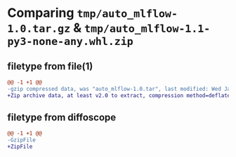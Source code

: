 # Comparing `tmp/auto_mlflow-1.0.tar.gz` & `tmp/auto_mlflow-1.1-py3-none-any.whl.zip`

## filetype from file(1)

```diff
@@ -1 +1 @@
-gzip compressed data, was "auto_mlflow-1.0.tar", last modified: Wed Jan 17 17:33:43 2024, max compression
+Zip archive data, at least v2.0 to extract, compression method=deflate
```

## filetype from diffoscope

```diff
@@ -1 +1 @@
-GzipFile
+ZipFile
```

